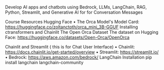 Develop AI apps and chatbots using Bedrock, LLMs, LangChain, RAG, Python, Streamlit, and Generative AI for for Conversation Messages

Course Resources
Hugging Face
•	The Orca Model's Model Card: https://huggingface.co/zoltanctoth/orca_mini_3B-GGUF
Installing ctransformers and Chainlit
The Open Orca Dataset
The dataset on Hugging Face: https://huggingface.co/datasets/Open-Orca/OpenOrca

Chainlit and Streamlit ( this is for Chat User Interface)
•	Chainlit: https://docs.chainlit.io/get-started/overview
•	Streamlit: https://streamlit.io/
•	Bedrock: https://aws.amazon.com/bedrock/
LangChain
Installation
pip install langchain langchain-community

